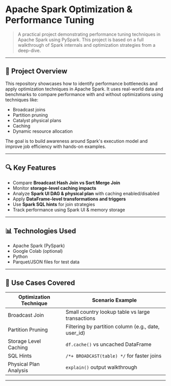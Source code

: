 # Apache Spark Optimization & Performance Tuning
> A practical project demonstrating performance tuning techniques in Apache Spark using PySpark. This project is based on a full walkthrough of Spark internals and optimization strategies from a deep-dive.
---
## 📌 Project Overview
This repository showcases how to identify performance bottlenecks and apply optimization techniques in Apache Spark. It uses real-world data and benchmarks to compare performance with and without optimizations using techniques like:
- Broadcast joins
- Partition pruning
- Catalyst physical plans
- Caching
- Dynamic resource allocation

The goal is to build awareness around Spark's execution model and improve job efficiency with hands-on examples.

---
## 🔍 Key Features
- Compare **Broadcast Hash Join vs Sort Merge Join**
- Monitor **storage-level caching impacts**
- Analyze **Spark UI DAG & physical plan** with caching enabled/disabled
- Apply **DataFrame-level transformations and triggers**
- Use **Spark SQL hints** for join strategies
- Track performance using Spark UI & memory storage
---
## 📊 Technologies Used
- Apache Spark (PySpark)
- Google Colab (optional)
- Python
- Parquet/JSON files for test data
---
## 🧪 Use Cases Covered
| Optimization Technique        | Scenario Example                                      |
|------------------------------|-------------------------------------------------------|
| Broadcast Join               | Small country lookup table vs large transactions     |
| Partition Pruning            | Filtering by partition column (e.g., date, user_id)  |
| Storage Level Caching        | `df.cache()` vs uncached DataFrame                   |
| SQL Hints                    | `/*+ BROADCAST(table) */` for faster joins           |
| Physical Plan Analysis       | `explain()` output walkthrough                       |

---
